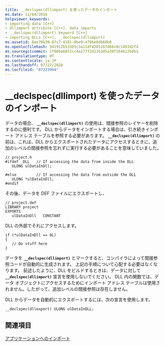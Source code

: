 ```yaml
---
title: __declspec(dllimport) を使ったデータのインポート
ms.date: 11/04/2016
helpviewer_keywords:
- importing data [C++]
- dllimport attribute [C++], data imports
- __declspec(dllimport) keyword [C++]
- importing DLLs [C++], __declspec(dllimport)
ms.assetid: 0ae70b39-87c7-4181-8be9-e786e0db60b0
ms.openlocfilehash: 341912b53301c3a11df4285167d66c8c1493d2fd
ms.sourcegitcommit: 1f009ab0f2cc4a177f2d1353d5a38f164612bdb1
ms.translationtype: HT
ms.contentlocale: ja-JP
ms.lasthandoff: 07/27/2020
ms.locfileid: "87223994"
---
```

# <a name="importing-data-using-__declspecdllimport"></a>__declspec(dllimport) を使ったデータのインポート

データの場合、 **`__declspec(dllimport)`** の使用は、間接参照のレイヤーを削除するのに便利です。 DLL からデータをインポートする場合は、引き続きインポート アドレス テーブルを参照する必要があります。 **`__declspec(dllimport)`** の前は、これは、DLL からエクスポートされたデータにアクセスするときに、追加のレベルの間接参照を忘れずに実行する必要があることを意味していました。

```
// project.h
#ifdef _DLL   // If accessing the data from inside the DLL
   ULONG ulDataInDll;

#else         // If accessing the data from outside the DLL
   ULONG *ulDataInDll;
#endif
```

その後、データを DEF ファイルにエクスポートし、

```
// project.def
LIBRARY project
EXPORTS
   ulDataInDll   CONSTANT
```

DLL の外部でそれにアクセスします。

```
if (*ulDataInDll == 0L)
{
   // Do stuff here
}
```

データを **`__declspec(dllimport)`** とマークすると、コンパイラによって間接参照コードが自動的に生成されます。 上記の手順について心配する必要はなくなります。 前述したように、DLL をビルドするときは、データに対して **`__declspec(dllimport)`** 宣言を使用しないでください。 DLL 内の関数では、データ オブジェクトにアクセスするためにインポート アドレス テーブルは使用されません。したがって、追加レベルの間接参照は存在しません。

DLL からデータを自動的にエクスポートするには、次の宣言を使用します。

```
__declspec(dllexport) ULONG ulDataInDLL;
```

## <a name="see-also"></a>関連項目

[アプリケーションへのインポート](importing-into-an-application.md)
